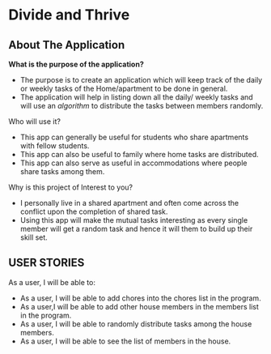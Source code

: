 # Divide and Thrive

## About The Application

**What is the purpose of the application?**
- The purpose is to create an application which will keep track of the daily or weekly 
tasks of the Home/apartment to be done in general.
- The application will help in listing down all the daily/ weekly tasks and will use an *algorithm* 
to distribute the tasks between members randomly.


Who will use it?
- This app can generally be useful for students who share apartments with fellow students.
- This app can also be useful to family where home tasks are distributed.
- This app can also serve as useful in accommodations where people share tasks among them.

Why is this project of Interest to you?
- I personally live in a shared apartment and often come across the conflict upon the completion of shared task.
- Using this app will make the mutual tasks interesting as every single member will get a random task and 
hence it will them to build up their skill set.


## USER STORIES
As a user, I will be able to:
- As a user, I will be able to add chores into the chores list in the program.
- As a user,I will be able to add other house members in the members list in the program.
- As a user, I will be able to randomly distribute tasks among the house members.
- As a user, I will be able to see the list of members in the house.


  